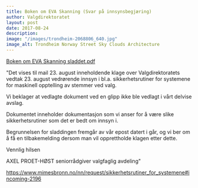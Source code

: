 ```yaml
---
title: Boken om EVA Skanning (Svar på innsynsbegjæring)
author: Valgdirektoratet
layout: post
date: 2017-08-24
description:
image: "/images/trondheim-2068806_640.jpg"
image_alt: Trondheim Norway Street Sky Clouds Architecture
---
```


[Boken om EVA Skanning sladdet.pdf](https://www.mimesbronn.no/nn/request/404/response/2196/attach/2/Boken%20om%20EVA%20Skanning%20sladdet.pdf)

"Det vises til mail 23. august inneholdende klage over Valgdirektoratets vedtak 23. august vedrørende innsyn i bl.a. sikkerhetsrutiner for systemene for maskinell opptelling av stemmer ved valg.

Vi beklager at vedlagte dokument ved en glipp ikke ble vedlagt i vårt delvise avslag.

Dokumentet inneholder dokumentasjon som vi anser for å være slike sikkerhetsrutiner som det er bedt om innsyn i.

Begrunnelsen for sladdingen fremgår av vår epost datert i går, og vi ber om å få en tilbakemelding dersom man vil opprettholde klagen etter dette.

Vennlig hilsen

AXEL PROET-HØST 
seniorrådgiver 
valgfaglig avdeling"

https://www.mimesbronn.no/nn/request/sikkerhetsrutiner_for_systemene#incoming-2196